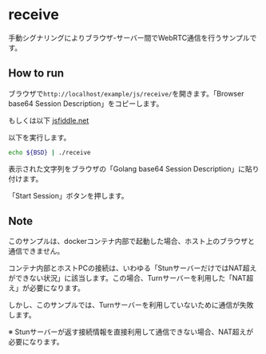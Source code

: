 # receive

手動シグナリングによりブラウザ-サーバー間でWebRTC通信を行うサンプルです。


## How to run
ブラウザで``http://localhost/example/js/receive/``を開きます。「Browser base64 Session Description」をコピーします。

もしくは以下
[jsfiddle.net](https://jsfiddle.net/cqavdpj8/1/)

以下を実行します。
```bash
echo ${BSD} | ./receive
```

表示された文字列をブラウザの「Golang base64 Session Description」に貼り付けます。


「Start Session」ボタンを押します。


## Note

このサンプルは、dockerコンテナ内部で起動した場合、ホスト上のブラウザと通信できません。

コンテナ内部とホストPCの接続は、いわゆる「StunサーバーだけではNAT超えができない状況」に該当します。この場合、Turnサーバーを利用した「NAT超え」が必要になります。

しかし、このサンプルでは、Turnサーバーを利用していないために通信が失敗します。

※ Stunサーバーが返す接続情報を直接利用して通信できない場合、NAT超えが必要になります。
